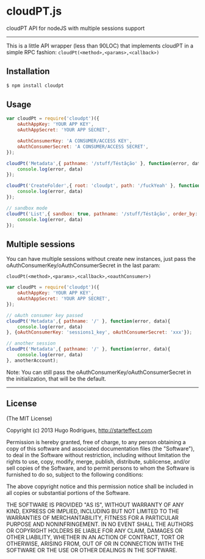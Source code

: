 cloudPT.js
==========
cloudPT API for nodeJS with multiple sessions support

---

This is a little API wrapper (less than 90LOC) that implements cloudPT in a simple RPC fashion: `cloudPt(<method>,<params>,<callback>)`

## Installation

```bash
$ npm install cloudpt
```

## Usage

```js
var cloudPt = require('cloudpt')({
	oAuthAppKey: 'YOUR APP KEY',
	oAuthAppSecret: 'YOUR APP SECRET',

	oAuthConsumerKey: 'A CONSUMER/ACCESS KEY',
	oAuthConsumerSecret: 'A CONSUMER/ACCESS SECRET',
});

cloudPt('Metadata',{ pathname: '/stuff/Téstâção' }, function(error, data){
	console.log(error, data)
});

cloudPt('CreateFolder',{ root: 'cloudpt', path: '/fuckYeah' }, function(error, data){
	console.log(error, data)
});

// sandbox mode
cloudPt('List',{ sandbox: true, pathname: '/stuff/Téstâção', order_by: 'mtime' }, function(error, data){
	console.log(error, data)
});
```



## Multiple sessions
You can have multiple sessions without create new instances, just pass the oAuthConsumerKey/oAuthConsumerSecret in the last param:

`cloudPt(<method>,<params>,<callback>,<oauthConsumer>)`

```js
var cloudPt = require('cloudpt')({
	oAuthAppKey: 'YOUR APP KEY',
	oAuthAppSecret: 'YOUR APP SECRET',
});

// oAuth consumer key passed
cloudPt('Metadata',{ pathname: '/' }, function(error, data){
	console.log(error, data)
}, {oAuthConsumerKey: 'sessions1_key', oAuthConsumerSecret: 'xxx'});

// another session
cloudPt('Metadata',{ pathname: '/' }, function(error, data){
	console.log(error, data)
}, anotherAccount);
```
Note: You can still pass the oAuthConsumerKey/oAuthConsumerSecret in the initialization, that will be the default.




---
## License 

(The MIT License)

Copyright (c) 2013 Hugo Rodrigues, http://starteffect.com

Permission is hereby granted, free of charge, to any person obtaining a copy
of this software and associated documentation files (the "Software"), to deal
in the Software without restriction, including without limitation the rights
to use, copy, modify, merge, publish, distribute, sublicense, and/or sell
copies of the Software, and to permit persons to whom the Software is
furnished to do so, subject to the following conditions:

The above copyright notice and this permission notice shall be included in
all copies or substantial portions of the Software.

THE SOFTWARE IS PROVIDED "AS IS", WITHOUT WARRANTY OF ANY KIND, EXPRESS OR
IMPLIED, INCLUDING BUT NOT LIMITED TO THE WARRANTIES OF MERCHANTABILITY,
FITNESS FOR A PARTICULAR PURPOSE AND NONINFRINGEMENT. IN NO EVENT SHALL THE
AUTHORS OR COPYRIGHT HOLDERS BE LIABLE FOR ANY CLAIM, DAMAGES OR OTHER
LIABILITY, WHETHER IN AN ACTION OF CONTRACT, TORT OR OTHERWISE, ARISING FROM,
OUT OF OR IN CONNECTION WITH THE SOFTWARE OR THE USE OR OTHER DEALINGS IN
THE SOFTWARE.
